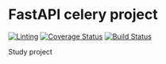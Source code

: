# FastAPI celery project

[![Linting](https://github.com/xgmsx/testdriven.io-fastapi-celery-course/actions/workflows/linter.yml/badge.svg?branch=dev)](https://github.com/xgmsx/testdriven.io-fastapi-celery-course/actions/workflows/linter.yml)
[![Coverage Status](https://coveralls.io/repos/github/xgmsx/testdriven.io-fastapi-celery-course/badge.svg?branch=dev)](https://coveralls.io/github/xgmsx/testdriven.io-fastapi-celery-course?branch=dev)
[![Build Status](https://app.travis-ci.com/xgmsx/testdriven.io-fastapi-celery-course.svg?branch=dev)](https://app.travis-ci.com/xgmsx/testdriven.io-fastapi-celery-course)

Study project